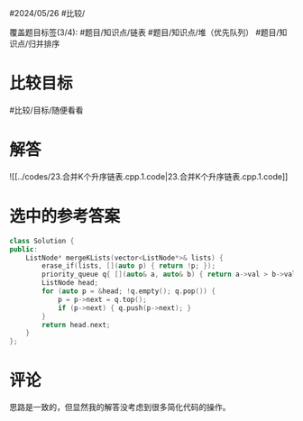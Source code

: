 #2024/05/26 #比较/

覆盖题目标签(3/4):  #题目/知识点/链表 #题目/知识点/堆（优先队列） #题目/知识点/归并排序

# 比较目标

#比较/目标/随便看看

# 解答

![[../codes/23.合并K个升序链表.cpp.1.code|23.合并K个升序链表.cpp.1.code]]

# 选中的参考答案

```cpp
class Solution {
public:
    ListNode* mergeKLists(vector<ListNode*>& lists) {
        erase_if(lists, [](auto p) { return !p; });
        priority_queue q{ [](auto& a, auto& b) { return a->val > b->val; }, lists };
        ListNode head;
        for (auto p = &head; !q.empty(); q.pop()) {
            p = p->next = q.top();
            if (p->next) { q.push(p->next); }
        }
        return head.next;
    }
};
```

# 评论

思路是一致的，但显然我的解答没考虑到很多简化代码的操作。
